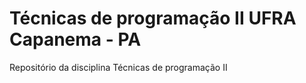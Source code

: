 # Técnicas de programação II UFRA Capanema - PA
Repositório da disciplina Técnicas de programação II
